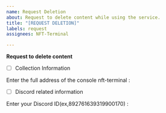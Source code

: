 ```yaml
---
name: Request Deletion
about: Request to delete content while using the service.
title: "[REQUEST DELETION]"
labels: request
assignees: NFT-Terminal

---
```


**Request to delete content**

- [ ]  Collection Information

Enter the full address of the console nft-terminal : 

- [ ]  Discord related information

Enter your Discord ID(ex,892761639319900170) :
